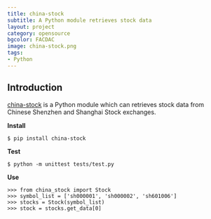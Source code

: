```yaml
---
title: china-stock
subtitle: A Python module retrieves stock data
layout: project
category: opensource
bgcolor: FACDAC
image: china-stock.png
tags:
- Python
---
```


## Introduction

[china-stock][1] is a Python module which can retrieves stock data from Chinese Shenzhen and Shanghai Stock exchanges.

__Install__

```
$ pip install china-stock
```

__Test__

```
$ python -m unittest tests/test.py
```

__Use__

```
>>> from china_stock import Stock
>>> symbol_list = ['sh000001', 'sh000002', 'sh601006']
>>> stocks = Stock(symbol_list)
>>> stock = stocks.get_data[0]
```

[1]:https://github.com/fuermosi777/china-stock